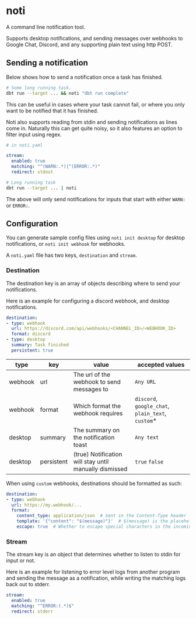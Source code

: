 # noti
A command line notification tool.

Supports desktop notifications, and sending messages over webhooks to
Google Chat, Discord, and any supporting plain text using http POST.

## Sending a notification

Below shows how to send a notification once a task has finished.
```sh
# Some long running task.
dbt run --target ... && noti "dbt run complete"
```

This can be useful in cases where your task cannot fail, or where you only want
to be notified that it has finished.

Noti also supports reading from stdin and sending notifications as lines come in.
Naturally this can get quite noisy, so it also features an option to filter input
using regex.

```yaml
# in noti.yaml

stream:
  enabled: true
  matching: "^(WARN:.*)|^(ERROR:.*)"
  redirect: stdout
```

```sh
# Long running task 
dbt run --target ... | noti
```

The above will only send notifications for inputs that start with either `WARN:`
or `ERROR:`.

## Configuration
You can generate sample config files using `noti init desktop` for desktop
notifications, or `noti init webhook` for webhooks.

A `noti.yaml` file has two keys, `destination` and `stream`.

### Destination

The destination key is an array of objects describing where to send your notifications.

Here is an example for configuring a discord webhook, and desktop notifications.

```yaml
destination:
- type: webhook
  url: https://discord.com/api/webhooks/<CHANNEL_ID>/<WEBHOOK_ID>
  format: discord
- type: desktop
  summary: Task finished
  persistent: true
```


| type    | key        | value                                                  | accepted values                                   |
|---------|------------|--------------------------------------------------------|---------------------------------------------------|
| webhook | url        | The url of the webhook to send messages to             | `Any URL`                                         |
| webhook | format     | Which format the webhook requires                      | `discord`, `google_chat`, `plain_text`, `custom`* |
| desktop | summary    | The summary on the notification toast                  | `Any text`                                        |
| desktop | persistent | (true) Notification will stay until manually dismissed | `true` `false`                                    |

When using `custom` webhooks, destinations should be formatted as such:

```yaml
destination:
- type: webhook
  url: https://my.webhook/...
  format:
    content_type: application/json  # Sent in the Content-Type header
    template: '{"content": "$(message)"}'  # $(message) is the placeholder for the message being sent
    escape: true  # Whether to escape special characters in the incoming message
```

### Stream

The stream key is an object that determines whether to listen to stdin for input or not.

Here is an example for listening to error level logs from another program and sending the
message as a notification, while writing the matching logs back out to stderr.

```yaml
stream:
  enabled: true
  matching: "^ERROR:(.*)$"
  redirect: stderr
```
